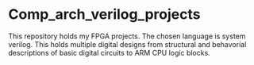 # Comp_arch_verilog_projects

This repository holds my FPGA projects. The chosen language is system verilog. This holds multiple digital designs from structural and behavorial descriptions of basic digital circuits to ARM CPU logic blocks.


